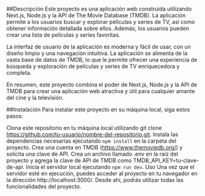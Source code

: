 ##Descripción
Este proyecto es una aplicación web construida utilizando Next.js, Node.js y la API de The Movie Database (TMDB). La aplicación permite a los usuarios buscar y explorar películas y series de TV, así como obtener información detallada sobre ellos. Además, los usuarios pueden crear una lista de películas y series favoritas.

La interfaz de usuario de la aplicación es moderna y fácil de usar, con un diseño limpio y una navegación intuitiva. La aplicación se alimenta de la vasta base de datos de TMDB, lo que le permite ofrecer una experiencia de búsqueda y exploración de películas y series de TV enriquecedora y completa.

En resumen, este proyecto combina el poder de Next.js, Node.js y la API de TMDB para crear una aplicación web atractiva y útil para cualquier amante del cine y la televisión.

##Instalación
Para instalar este proyecto en su máquina local, siga estos pasos:

Clona este repositorio en tu máquina local utilizando git clone https://github.com/tu-usuario/nombre-del-repositorio.git.
Instala las dependencias necesarias ejecutando `npm install` en la carpeta del proyecto.
Crea una cuenta en TMDB (https://www.themoviedb.org/) y solicita una clave de API.
Crea un archivo llamado .env en la raíz del proyecto y agrega la clave de API de TMDB como TMDB_API_KEY=tu-clave-de-api.
Inicia el servidor local ejecutando `npm run dev`.
Uso
Una vez que el servidor esté en ejecución, puedes acceder al proyecto en tu navegador en la dirección http://localhost:3000/. Desde ahí, podrás utilizar todas las funcionalidades del proyecto.

